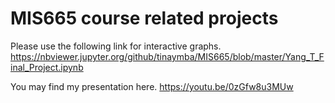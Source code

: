 # MIS665 course related projects

Please use the following link for interactive graphs.
https://nbviewer.jupyter.org/github/tinaymba/MIS665/blob/master/Yang_T_Final_Project.ipynb

You may find my presentation here.
https://youtu.be/0zGfw8u3MUw
